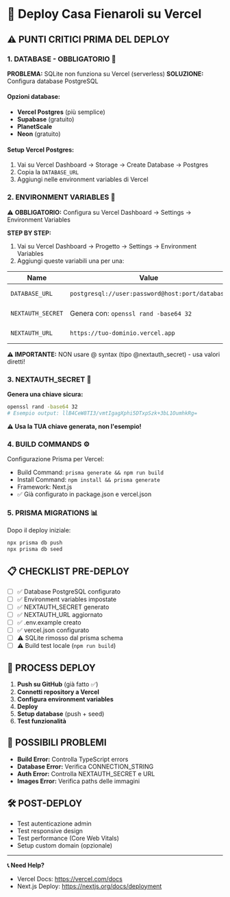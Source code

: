 # 🚀 Deploy Casa Fienaroli su Vercel

## ⚠️ PUNTI CRITICI PRIMA DEL DEPLOY

### 1. **DATABASE - OBBLIGATORIO** 🔴
**PROBLEMA:** SQLite non funziona su Vercel (serverless)
**SOLUZIONE:** Configura database PostgreSQL

#### Opzioni database:
- **Vercel Postgres** (più semplice)
- **Supabase** (gratuito)  
- **PlanetScale** 
- **Neon** (gratuito)

#### Setup Vercel Postgres:
1. Vai su Vercel Dashboard → Storage → Create Database → Postgres
2. Copia la `DATABASE_URL` 
3. Aggiungi nelle environment variables di Vercel

### 2. **ENVIRONMENT VARIABLES** 🔑
⚠️ **OBBLIGATORIO:** Configura su Vercel Dashboard → Settings → Environment Variables

**STEP BY STEP:**
1. Vai su Vercel Dashboard → Progetto → Settings → Environment Variables
2. Aggiungi queste variabili una per una:

| Name | Value | Environment |
|------|-------|-------------|
| `DATABASE_URL` | `postgresql://user:password@host:port/database` | Production, Preview |
| `NEXTAUTH_SECRET` | Genera con: `openssl rand -base64 32` | Production, Preview |
| `NEXTAUTH_URL` | `https://tuo-dominio.vercel.app` | Production, Preview |

**⚠️ IMPORTANTE:** NON usare @ syntax (tipo @nextauth_secret) - usa valori diretti!

### 3. **NEXTAUTH_SECRET** 🔐
**Genera una chiave sicura:**
```bash
openssl rand -base64 32
# Esempio output: llB4CeW8TI3/vmtIgagXphi5DTxpSzk+3bL1OumhkRg=
```
**⚠️ Usa la TUA chiave generata, non l'esempio!**

### 4. **BUILD COMMANDS** ⚙️
Configurazione Prisma per Vercel:
- Build Command: `prisma generate && npm run build`
- Install Command: `npm install && prisma generate`
- Framework: Next.js
- ✅ Già configurato in package.json e vercel.json

### 5. **PRISMA MIGRATIONS** 📊
Dopo il deploy iniziale:
```bash
npx prisma db push
npx prisma db seed
```

## 📋 CHECKLIST PRE-DEPLOY

- [ ] ✅ Database PostgreSQL configurato
- [ ] ✅ Environment variables impostate
- [ ] ✅ NEXTAUTH_SECRET generato
- [ ] ✅ NEXTAUTH_URL aggiornato
- [ ] ✅ .env.example creato
- [ ] ✅ vercel.json configurato
- [ ] ⚠️  SQLite rimosso dal prisma schema
- [ ] ⚠️  Build test locale (`npm run build`)

## 🔄 PROCESS DEPLOY

1. **Push su GitHub** (già fatto ✅)
2. **Connetti repository a Vercel**
3. **Configura environment variables**
4. **Deploy**
5. **Setup database** (push + seed)
6. **Test funzionalità**

## 🐛 POSSIBILI PROBLEMI

- **Build Error:** Controlla TypeScript errors
- **Database Error:** Verifica CONNECTION_STRING
- **Auth Error:** Controlla NEXTAUTH_SECRET e URL
- **Images Error:** Verifica paths delle immagini

## 🛠️ POST-DEPLOY

- Test autenticazione admin
- Test responsive design  
- Test performance (Core Web Vitals)
- Setup custom domain (opzionale)

---

**📞 Need Help?** 
- Vercel Docs: https://vercel.com/docs
- Next.js Deploy: https://nextjs.org/docs/deployment